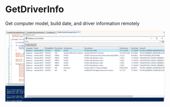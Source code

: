 # GetDriverInfo
Get computer model, build date, and driver information remotely

![alt tag](https://github.com/dstaulcu/GetDriverInfo/blob/master/Capture.JPG)
